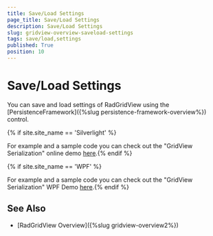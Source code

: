 ```yaml
---
title: Save/Load Settings
page_title: Save/Load Settings
description: Save/Load Settings
slug: gridview-overview-saveload-settings
tags: save/load,settings
published: True
position: 10
---
```


# Save/Load Settings

You can save and load settings of RadGridView using the [PersistenceFramework]({%slug persistence-framework-overview%}) control.

{% if site.site_name == 'Silverlight' %}

For example and a sample code you can check out the "GridView Serialization" online demo [here](http://demos.telerik.com/silverlight/#PersistenceFramework/GridViewCustomSerialization).{% endif %}

{% if site.site_name == 'WPF' %}

For example and a sample code you can check out the "GridView Serialization" WPF Demo [here](http://demos.telerik.com/wpf/).{% endif %}

## See Also

 * [RadGridView Overview]({%slug gridview-overview2%})
